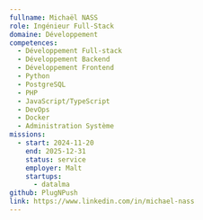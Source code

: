 ```yaml
---
fullname: Michaël NASS
role: Ingénieur Full-Stack
domaine: Développement
competences:
  - Développement Full-stack
  - Développement Backend
  - Développement Frontend
  - Python
  - PostgreSQL
  - PHP
  - JavaScript/TypeScript
  - DevOps
  - Docker
  - Administration Système
missions:
  - start: 2024-11-20
    end: 2025-12-31
    status: service
    employer: Malt
    startups:
      - datalma
github: PlugNPush
link: https://www.linkedin.com/in/michael-nass
---
```

